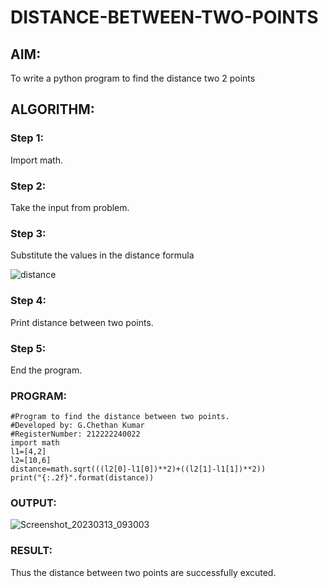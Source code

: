 # DISTANCE-BETWEEN-TWO-POINTS

## AIM:
To write a python program to find the distance two 2 points
## ALGORITHM:
### Step 1: 
Import math.
### Step 2: 
Take the input from problem.
### Step 3: 
Substitute the values in the distance formula  

![distance](https://user-images.githubusercontent.com/118348224/230784823-aba30c9d-50b1-4cd6-ba7f-9cfb097f621d.jpg)

### Step 4: 
Print distance between two points.
### Step 5: 
End the program.
### PROGRAM:
```
#Program to find the distance between two points.
#Developed by: G.Chethan Kumar
#RegisterNumber: 212222240022
import math
l1=[4,2]
l2=[10,6]
distance=math.sqrt(((l2[0]-l1[0])**2)+((l2[1]-l1[1])**2))
print("{:.2f}".format(distance))
```
### OUTPUT:
![Screenshot_20230313_093003](https://user-images.githubusercontent.com/118348224/224758415-9492b540-7286-4271-99f3-108209a35ce1.png)
### RESULT:
Thus the distance between two points are successfully excuted.
